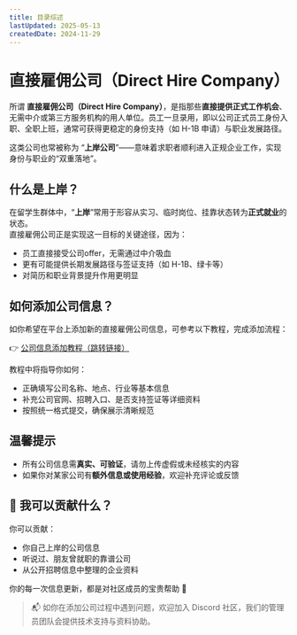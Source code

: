 ```yaml
---
title: 目录综述
lastUpdated: 2025-05-13
createdDate: 2024-11-29
---
```


# 直接雇佣公司（Direct Hire Company）

所谓 **直接雇佣公司（Direct Hire Company）**，是指那些**直接提供正式工作机会**、无需中介或第三方服务机构的用人单位。员工一旦录用，即以公司正式员工身份入职、全职上班，通常可获得更稳定的身份支持（如 H-1B 申请）与职业发展路径。

这类公司也常被称为 “**上岸公司**”——意味着求职者顺利进入正规企业工作，实现身份与职业的“双重落地”。

## 什么是上岸？

在留学生群体中，“**上岸**”常用于形容从实习、临时岗位、挂靠状态转为**正式就业**的状态。  
直接雇佣公司正是实现这一目标的关键途径，因为：

- 员工直接接受公司offer，无需通过中介吸血
- 更有可能提供长期发展路径与签证支持（如 H-1B、绿卡等）
- 对简历和职业背景提升作用更明显


## 如何添加公司信息？

如你希望在平台上添加新的直接雇佣公司信息，可参考以下教程，完成添加流程：

👉 [公司信息添加教程（跳转链接）](https://jobcompass.atomeocean.com/guide/direct-hire-company-utils/company-info-guide.html)

教程中将指导你如何：
- 正确填写公司名称、地点、行业等基本信息
- 补充公司官网、招聘入口、是否支持签证等详细资料
- 按照统一格式提交，确保展示清晰规范


## 温馨提示

- 所有公司信息需**真实、可验证**，请勿上传虚假或未经核实的内容
- 如果你对某家公司有**额外信息或使用经验**，欢迎补充评论或反馈


## 🌟 我可以贡献什么？

你可以贡献：
- 你自己上岸的公司信息
- 听说过、朋友曾就职的靠谱公司
- 从公开招聘信息中整理的企业资料

你的每一次信息更新，都是对社区成员的宝贵帮助 🙌


> 📬 如你在添加公司过程中遇到问题，欢迎加入 Discord 社区，我们的管理员团队会提供技术支持与资料协助。


